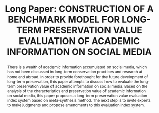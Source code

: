---
abstract: There is a wealth of academic information accumulated on social media, which
  has not been discussed in long-term conservation practices and research at home
  and abroad. In order to provide forethought for the future development of long-term
  preservation, this paper attempts to discuss how to evaluate the long-term preservation
  value of academic information on social media. Based on the analysis of the characteristics
  and preservation value of academic information on social media, this paper proposes
  a long-term preservation value evaluation index system based on meta-synthesis method.
  The next step is to invite experts to make judgments and propose amendments to this
  evaluation index system.
creators:
- Dongrong Zhang
date: null
document_url: https://az659834.vo.msecnd.net/eventsairwesteuprod/production-inconference-public/da657ce9fba94391a387bc1e71388c30
grand_parent: iPRES
institutions:
- National Science Library, Chinese Academy Of Sciences; Univeristy Of Chinese Academy
  Of Sciences
keywords:
- social media; indicators; preservation value;
landing_page_url: null
language: eng
layout: publication
license: CC-BY 4.0 International
notes_url: null
parent: iPRES 2022
publication_type: long paper
size: null
slides_url: null
source_name: iPRES
stream_url: null
title: 'Long Paper: CONSTRUCTION OF A BENCHMARK MODEL FOR LONG-TERM PRESERVATION VALUE
  EVALUATION OF ACADEMIC INFORMATION ON SOCIAL MEDIA'
year: 2022
---